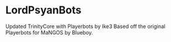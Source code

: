 # LordPsyanBots
Updated TrinityCore with Playerbots by Ike3 Based off the original Playerbots for MaNGOS by Blueboy.
